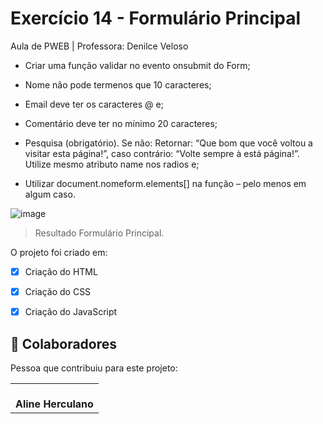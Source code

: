 # Exercício 14 - Formulário Principal


Aula de PWEB | Professora: Denilce Veloso


* Criar uma função validar no evento onsubmit do Form;

*  Nome não pode termenos que 10 caracteres;

*  Email deve ter os caracteres @ e;

*  Comentário deve ter no mínimo 20 caracteres;

*  Pesquisa (obrigatório). Se não: Retornar: “Que bom que você voltou a visitar esta página!”, caso contrário: “Volte sempre à está página!”. 
Utilize mesmo atributo name nos radios e;

*  Utilizar document.nomeform.elements[] na função – pelo menos em algum caso.


![image](https://user-images.githubusercontent.com/78798697/174303325-96e8b43a-0690-4f30-95b5-25bb85ae90c2.png)


> Resultado Formulário Principal. 

O projeto foi criado em:

- [x] Criação do HTML
- [x] Criação do CSS
- [x] Criação do JavaScript


## 🤝 Colaboradores

Pessoa que contribuiu para este projeto:

<table>
  <tr>
    <td align="center">
        <br>
          <b>Aline Herculano</b>
      </a>
    </td>
   </tr>
</table>

